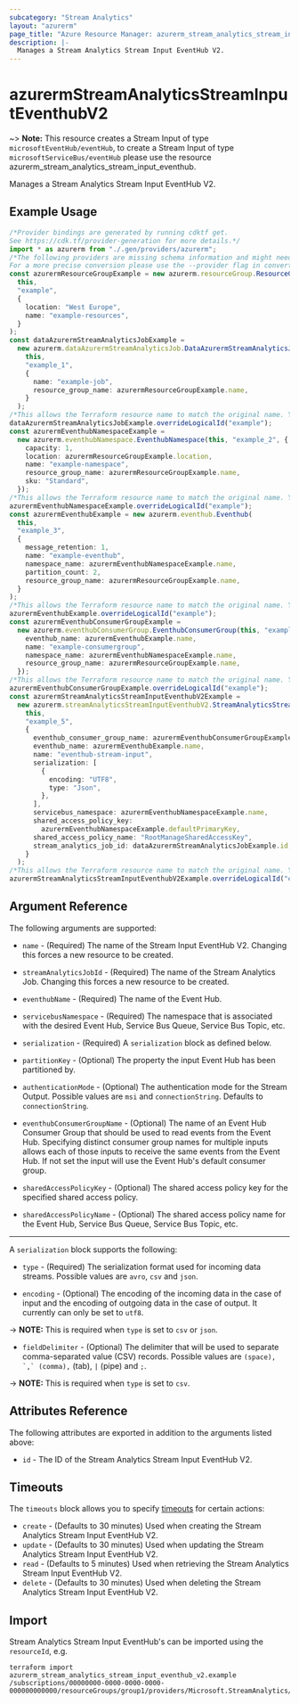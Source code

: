 ```yaml
---
subcategory: "Stream Analytics"
layout: "azurerm"
page_title: "Azure Resource Manager: azurerm_stream_analytics_stream_input_eventhub_v2"
description: |-
  Manages a Stream Analytics Stream Input EventHub V2.
---
```


# azurermStreamAnalyticsStreamInputEventhubV2

\~> **Note:** This resource creates a Stream Input of type `microsoftEventHub/eventHub`, to create a Stream Input of type `microsoftServiceBus/eventHub` please use the resource azurerm\_stream\_analytics\_stream\_input\_eventhub.

Manages a Stream Analytics Stream Input EventHub V2.

## Example Usage

```typescript
/*Provider bindings are generated by running cdktf get.
See https://cdk.tf/provider-generation for more details.*/
import * as azurerm from "./.gen/providers/azurerm";
/*The following providers are missing schema information and might need manual adjustments to synthesize correctly: azurerm.
For a more precise conversion please use the --provider flag in convert.*/
const azurermResourceGroupExample = new azurerm.resourceGroup.ResourceGroup(
  this,
  "example",
  {
    location: "West Europe",
    name: "example-resources",
  }
);
const dataAzurermStreamAnalyticsJobExample =
  new azurerm.dataAzurermStreamAnalyticsJob.DataAzurermStreamAnalyticsJob(
    this,
    "example_1",
    {
      name: "example-job",
      resource_group_name: azurermResourceGroupExample.name,
    }
  );
/*This allows the Terraform resource name to match the original name. You can remove the call if you don't need them to match.*/
dataAzurermStreamAnalyticsJobExample.overrideLogicalId("example");
const azurermEventhubNamespaceExample =
  new azurerm.eventhubNamespace.EventhubNamespace(this, "example_2", {
    capacity: 1,
    location: azurermResourceGroupExample.location,
    name: "example-namespace",
    resource_group_name: azurermResourceGroupExample.name,
    sku: "Standard",
  });
/*This allows the Terraform resource name to match the original name. You can remove the call if you don't need them to match.*/
azurermEventhubNamespaceExample.overrideLogicalId("example");
const azurermEventhubExample = new azurerm.eventhub.Eventhub(
  this,
  "example_3",
  {
    message_retention: 1,
    name: "example-eventhub",
    namespace_name: azurermEventhubNamespaceExample.name,
    partition_count: 2,
    resource_group_name: azurermResourceGroupExample.name,
  }
);
/*This allows the Terraform resource name to match the original name. You can remove the call if you don't need them to match.*/
azurermEventhubExample.overrideLogicalId("example");
const azurermEventhubConsumerGroupExample =
  new azurerm.eventhubConsumerGroup.EventhubConsumerGroup(this, "example_4", {
    eventhub_name: azurermEventhubExample.name,
    name: "example-consumergroup",
    namespace_name: azurermEventhubNamespaceExample.name,
    resource_group_name: azurermResourceGroupExample.name,
  });
/*This allows the Terraform resource name to match the original name. You can remove the call if you don't need them to match.*/
azurermEventhubConsumerGroupExample.overrideLogicalId("example");
const azurermStreamAnalyticsStreamInputEventhubV2Example =
  new azurerm.streamAnalyticsStreamInputEventhubV2.StreamAnalyticsStreamInputEventhubV2(
    this,
    "example_5",
    {
      eventhub_consumer_group_name: azurermEventhubConsumerGroupExample.name,
      eventhub_name: azurermEventhubExample.name,
      name: "eventhub-stream-input",
      serialization: [
        {
          encoding: "UTF8",
          type: "Json",
        },
      ],
      servicebus_namespace: azurermEventhubNamespaceExample.name,
      shared_access_policy_key:
        azurermEventhubNamespaceExample.defaultPrimaryKey,
      shared_access_policy_name: "RootManageSharedAccessKey",
      stream_analytics_job_id: dataAzurermStreamAnalyticsJobExample.id,
    }
  );
/*This allows the Terraform resource name to match the original name. You can remove the call if you don't need them to match.*/
azurermStreamAnalyticsStreamInputEventhubV2Example.overrideLogicalId("example");

```

## Argument Reference

The following arguments are supported:

*   `name` - (Required) The name of the Stream Input EventHub V2. Changing this forces a new resource to be created.

*   `streamAnalyticsJobId` - (Required) The name of the Stream Analytics Job. Changing this forces a new resource to be created.

*   `eventhubName` - (Required) The name of the Event Hub.

*   `servicebusNamespace` - (Required) The namespace that is associated with the desired Event Hub, Service Bus Queue, Service Bus Topic, etc.

*   `serialization` - (Required) A `serialization` block as defined below.

*   `partitionKey` - (Optional) The property the input Event Hub has been partitioned by.

*   `authenticationMode` - (Optional) The authentication mode for the Stream Output. Possible values are `msi` and `connectionString`. Defaults to `connectionString`.

*   `eventhubConsumerGroupName` - (Optional) The name of an Event Hub Consumer Group that should be used to read events from the Event Hub. Specifying distinct consumer group names for multiple inputs allows each of those inputs to receive the same events from the Event Hub. If not set the input will use the Event Hub's default consumer group.

*   `sharedAccessPolicyKey` - (Optional) The shared access policy key for the specified shared access policy.

*   `sharedAccessPolicyName` - (Optional) The shared access policy name for the Event Hub, Service Bus Queue, Service Bus Topic, etc.

***

A `serialization` block supports the following:

*   `type` - (Required) The serialization format used for incoming data streams. Possible values are `avro`, `csv` and `json`.

*   `encoding` - (Optional) The encoding of the incoming data in the case of input and the encoding of outgoing data in the case of output. It currently can only be set to `utf8`.

\-> **NOTE:** This is required when `type` is set to `csv` or `json`.

* `fieldDelimiter` - (Optional) The delimiter that will be used to separate comma-separated value (CSV) records. Possible values are `` (space), `,` (comma), `` (tab), `|` (pipe) and `;`.

\-> **NOTE:** This is required when `type` is set to `csv`.

## Attributes Reference

The following attributes are exported in addition to the arguments listed above:

* `id` - The ID of the Stream Analytics Stream Input EventHub V2.

## Timeouts

The `timeouts` block allows you to specify [timeouts](https://www.terraform.io/language/resources/syntax#operation-timeouts) for certain actions:

* `create` - (Defaults to 30 minutes) Used when creating the Stream Analytics Stream Input EventHub V2.
* `update` - (Defaults to 30 minutes) Used when updating the Stream Analytics Stream Input EventHub V2.
* `read` - (Defaults to 5 minutes) Used when retrieving the Stream Analytics Stream Input EventHub V2.
* `delete` - (Defaults to 30 minutes) Used when deleting the Stream Analytics Stream Input EventHub V2.

## Import

Stream Analytics Stream Input EventHub's can be imported using the `resourceId`, e.g.

```console
terraform import azurerm_stream_analytics_stream_input_eventhub_v2.example /subscriptions/00000000-0000-0000-0000-000000000000/resourceGroups/group1/providers/Microsoft.StreamAnalytics/streamingJobs/job1/inputs/input1
```
